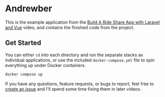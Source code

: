 # Andrewber

This is the example application from the [Build A Ride Share App with Laravel and Vue](https://www.youtube.com/watch?v=iFOEU6YNBzw) video, and contains the finished code from the project.

## Get Started

You can either `cd` into each directory and run the separate stacks as individual applications, or use the included `docker-compose.yml` file to spin everything up under Docker containers.

```sh
docker compose up
```

If you have any questions, feature requests, or bugs to report, feel free to [create an issue](https://github.com/aschmelyun/andrewber/issues/new) and I'll spend some time fixing them in later videos.
